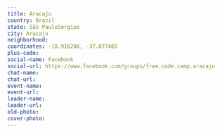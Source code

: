 ```yaml
---
title: Aracaju
country: Brazil
state: São PauloSergipe
city: Aracaju
neighborhood: 
coordinates: -10.916206, -37.077465
plus-code:
social-name: Facebook
social-url: https://www.facebook.com/groups/free.code.camp.aracaju
chat-name:
chat-url:
event-name:
event-url:
leader-name:
leader-url:
old-photo: 
cover-photo:
---
```

